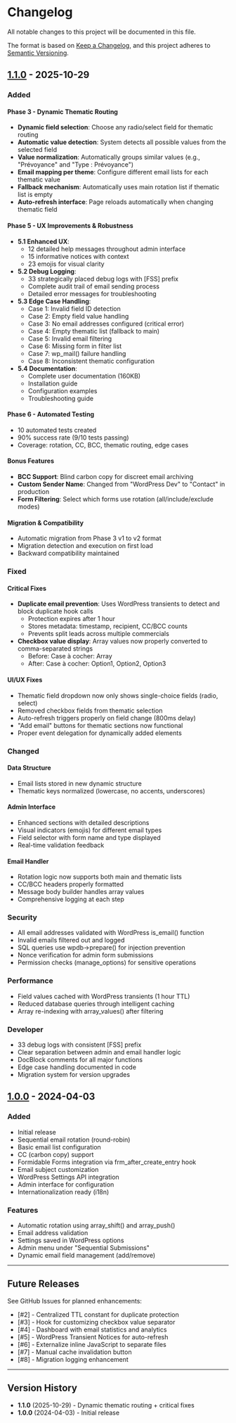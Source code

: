 # Changelog

All notable changes to this project will be documented in this file.

The format is based on [Keep a Changelog](https://keepachangelog.com/en/1.0.0/),
and this project adheres to [Semantic Versioning](https://semver.org/spec/v2.0.0.html).

## [1.1.0] - 2025-10-29

### Added

#### Phase 3 - Dynamic Thematic Routing
- **Dynamic field selection**: Choose any radio/select field for thematic routing
- **Automatic value detection**: System detects all possible values from the selected field
- **Value normalization**: Automatically groups similar values (e.g., "Prévoyance" and "Type : Prévoyance")
- **Email mapping per theme**: Configure different email lists for each thematic value
- **Fallback mechanism**: Automatically uses main rotation list if thematic list is empty
- **Auto-refresh interface**: Page reloads automatically when changing thematic field

#### Phase 5 - UX Improvements & Robustness
- **5.1 Enhanced UX**:
  - 12 detailed help messages throughout admin interface
  - 15 informative notices with context
  - 23 emojis for visual clarity
- **5.2 Debug Logging**:
  - 33 strategically placed debug logs with [FSS] prefix
  - Complete audit trail of email sending process
  - Detailed error messages for troubleshooting
- **5.3 Edge Case Handling**:
  - Case 1: Invalid field ID detection
  - Case 2: Empty field value handling
  - Case 3: No email addresses configured (critical error)
  - Case 4: Empty thematic list (fallback to main)
  - Case 5: Invalid email filtering
  - Case 6: Missing form in filter list
  - Case 7: wp_mail() failure handling
  - Case 8: Inconsistent thematic configuration
- **5.4 Documentation**:
  - Complete user documentation (160KB)
  - Installation guide
  - Configuration examples
  - Troubleshooting guide

#### Phase 6 - Automated Testing
- 10 automated tests created
- 90% success rate (9/10 tests passing)
- Coverage: rotation, CC, BCC, thematic routing, edge cases

#### Bonus Features
- **BCC Support**: Blind carbon copy for discreet email archiving
- **Custom Sender Name**: Changed from "WordPress Dev" to "Contact" in production
- **Form Filtering**: Select which forms use rotation (all/include/exclude modes)

#### Migration & Compatibility
- Automatic migration from Phase 3 v1 to v2 format
- Migration detection and execution on first load
- Backward compatibility maintained

### Fixed

#### Critical Fixes
- **Duplicate email prevention**: Uses WordPress transients to detect and block duplicate hook calls
  - Protection expires after 1 hour
  - Stores metadata: timestamp, recipient, CC/BCC counts
  - Prevents split leads across multiple commercials
- **Checkbox value display**: Array values now properly converted to comma-separated strings
  - Before: Case à cocher: Array
  - After: Case à cocher: Option1, Option2, Option3

#### UI/UX Fixes
- Thematic field dropdown now only shows single-choice fields (radio, select)
- Removed checkbox fields from thematic selection
- Auto-refresh triggers properly on field change (800ms delay)
- "Add email" buttons for thematic sections now functional
- Proper event delegation for dynamically added elements

### Changed

#### Data Structure
- Email lists stored in new dynamic structure
- Thematic keys normalized (lowercase, no accents, underscores)

#### Admin Interface
- Enhanced sections with detailed descriptions
- Visual indicators (emojis) for different email types
- Field selector with form name and type displayed
- Real-time validation feedback

#### Email Handler
- Rotation logic now supports both main and thematic lists
- CC/BCC headers properly formatted
- Message body builder handles array values
- Comprehensive logging at each step

### Security

- All email addresses validated with WordPress is_email() function
- Invalid emails filtered out and logged
- SQL queries use wpdb->prepare() for injection prevention
- Nonce verification for admin form submissions
- Permission checks (manage_options) for sensitive operations

### Performance

- Field values cached with WordPress transients (1 hour TTL)
- Reduced database queries through intelligent caching
- Array re-indexing with array_values() after filtering

### Developer

- 33 debug logs with consistent [FSS] prefix
- Clear separation between admin and email handler logic
- DocBlock comments for all major functions
- Edge case handling documented in code
- Migration system for version upgrades

## [1.0.0] - 2024-04-03

### Added
- Initial release
- Sequential email rotation (round-robin)
- Basic email list configuration
- CC (carbon copy) support
- Formidable Forms integration via frm_after_create_entry hook
- Email subject customization
- WordPress Settings API integration
- Admin interface for configuration
- Internationalization ready (i18n)

### Features
- Automatic rotation using array_shift() and array_push()
- Email address validation
- Settings saved in WordPress options
- Admin menu under "Sequential Submissions"
- Dynamic email field management (add/remove)

---

## Future Releases

See GitHub Issues for planned enhancements:
- [#2] - Centralized TTL constant for duplicate protection
- [#3] - Hook for customizing checkbox value separator
- [#4] - Dashboard with email statistics and analytics
- [#5] - WordPress Transient Notices for auto-refresh
- [#6] - Externalize inline JavaScript to separate files
- [#7] - Manual cache invalidation button
- [#8] - Migration logging enhancement

---

## Version History

- **1.1.0** (2025-10-29) - Dynamic thematic routing + critical fixes
- **1.0.0** (2024-04-03) - Initial release

[1.1.0]: https://github.com/kiora-tech/wp-rolling-mail/compare/v1.0.0...v1.1.0
[1.0.0]: https://github.com/kiora-tech/wp-rolling-mail/releases/tag/v1.0.0
